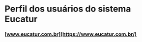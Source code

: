 # Perfil dos usuários do sistema Eucatur <br />
### [www.eucatur.com.br](https://www.eucatur.com.br/)

